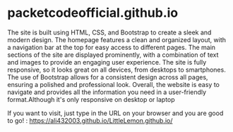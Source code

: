 # packetcodeofficial.github.io

The site is built using HTML, CSS, and Bootstrap to create a sleek and modern design. The homepage features a clean and organized layout, with a navigation bar at the top for easy access to different pages. The main sections of the site are displayed prominently, with a combination of text and images to provide an engaging user experience. The site is fully responsive, so it looks great on all devices, from desktops to smartphones. The use of Bootstrap allows for a consistent design across all pages, ensuring a polished and professional look. Overall, the website is easy to navigate and provides all the information you need in a user-friendly format.Although it's only responsive on desktop or laptop 

If you want to visit, just type in the URL on your browser and you are good to go! : https://ali432003.github.io/LittleLemon.github.io/
